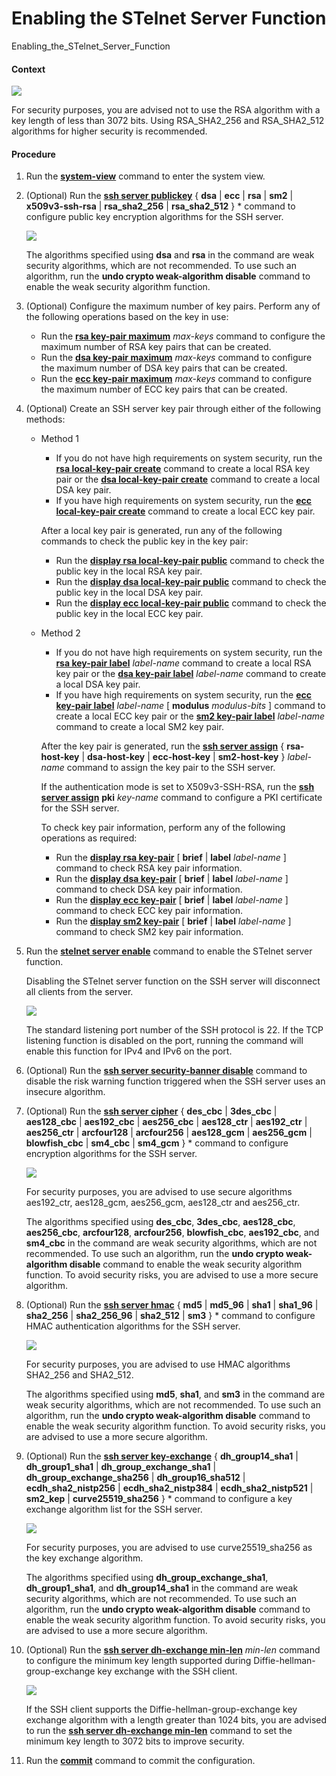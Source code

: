 Enabling the STelnet Server Function
====================================

Enabling_the_STelnet_Server_Function

#### Context

![](../../../../public_sys-resources/note_3.0-en-us.png) 

For security purposes, you are advised not to use the RSA algorithm with a key length of less than 3072 bits. Using RSA\_SHA2\_256 and RSA\_SHA2\_512 algorithms for higher security is recommended.



#### Procedure

1. Run the [**system-view**](cmdqueryname=system-view) command to enter the system view.
2. (Optional) Run the [**ssh server publickey**](cmdqueryname=ssh+server+publickey) { **dsa** | **ecc** | **rsa** | **sm2** | **x509v3-ssh-rsa** | **rsa\_sha2\_256** | **rsa\_sha2\_512** } \* command to configure public key encryption algorithms for the SSH server.
   
   ![](../../../../public_sys-resources/note_3.0-en-us.png) 
   
   The algorithms specified using **dsa** and **rsa** in the command are weak security algorithms, which are not recommended. To use such an algorithm, run the **undo crypto weak-algorithm disable** command to enable the weak security algorithm function.
3. (Optional) Configure the maximum number of key pairs. Perform any of the following operations based on the key in use:
   
   
   * Run the [**rsa key-pair maximum**](cmdqueryname=rsa+key-pair+maximum) *max-keys* command to configure the maximum number of RSA key pairs that can be created.
   * Run the [**dsa key-pair maximum**](cmdqueryname=dsa+key-pair+maximum) *max-keys* command to configure the maximum number of DSA key pairs that can be created.
   * Run the [**ecc key-pair maximum**](cmdqueryname=ecc+key-pair+maximum) *max-keys* command to configure the maximum number of ECC key pairs that can be created.
4. (Optional) Create an SSH server key pair through either of the following methods:
   
   
   * Method 1
     + If you do not have high requirements on system security, run the [**rsa local-key-pair create**](cmdqueryname=rsa+local-key-pair+create) command to create a local RSA key pair or the [**dsa local-key-pair create**](cmdqueryname=dsa+local-key-pair+create) command to create a local DSA key pair.
     + If you have high requirements on system security, run the [**ecc local-key-pair create**](cmdqueryname=ecc+local-key-pair+create) command to create a local ECC key pair.
     
     After a local key pair is generated, run any of the following commands to check the public key in the key pair:
     
     + Run the [**display rsa local-key-pair public**](cmdqueryname=display+rsa+local-key-pair+public) command to check the public key in the local RSA key pair.
     + Run the [**display dsa local-key-pair public**](cmdqueryname=display+dsa+local-key-pair+public) command to check the public key in the local DSA key pair.
     + Run the [**display ecc local-key-pair public**](cmdqueryname=display+ecc+local-key-pair+public) command to check the public key in the local ECC key pair.
   * Method 2
     + If you do not have high requirements on system security, run the [**rsa key-pair label**](cmdqueryname=rsa+key-pair+label) *label-name* command to create a local RSA key pair or the [**dsa key-pair label**](cmdqueryname=dsa+key-pair+label) *label-name* command to create a local DSA key pair.
     + If you have high requirements on system security, run the [**ecc key-pair label**](cmdqueryname=ecc+key-pair+label) *label-name* [ **modulus** *modulus-bits* ] command to create a local ECC key pair or the [**sm2 key-pair label**](cmdqueryname=sm2+key-pair+label) *label-name* command to create a local SM2 key pair.
     
     After the key pair is generated, run the [**ssh server assign**](cmdqueryname=ssh+server+assign) { **rsa-host-key** | **dsa-host-key** | **ecc-host-key** | **sm2-host-key** } *label-name* command to assign the key pair to the SSH server.
     
     If the authentication mode is set to X509v3-SSH-RSA, run the [**ssh server assign**](cmdqueryname=ssh+server+assign) **pki** *key-name* command to configure a PKI certificate for the SSH server.
     
     To check key pair information, perform any of the following operations as required:
     + Run the [**display rsa key-pair**](cmdqueryname=display+rsa+key-pair) [ **brief** | **label** *label-name* ] command to check RSA key pair information.
     + Run the [**display dsa key-pair**](cmdqueryname=display+dsa+key-pair) [ **brief** | **label** *label-name* ] command to check DSA key pair information.
     + Run the [**display ecc key-pair**](cmdqueryname=display+ecc+key-pair) [ **brief** | **label** *label-name* ] command to check ECC key pair information.
     + Run the [**display sm2 key-pair**](cmdqueryname=display+sm2+key-pair) [ **brief** | **label** *label-name* ] command to check SM2 key pair information.
5. Run the [**stelnet server enable**](cmdqueryname=stelnet+server+enable) command to enable the STelnet server function.
   
   
   
   Disabling the STelnet server function on the SSH server will disconnect all clients from the server.
   
   ![](../../../../public_sys-resources/note_3.0-en-us.png) 
   
   The standard listening port number of the SSH protocol is 22. If the TCP listening function is disabled on the port, running the command will enable this function for IPv4 and IPv6 on the port.
6. (Optional) Run the [**ssh server security-banner disable**](cmdqueryname=ssh+server+security-banner+disable) command to disable the risk warning function triggered when the SSH server uses an insecure algorithm.
7. (Optional) Run the [**ssh server cipher**](cmdqueryname=ssh+server+cipher) { **des\_cbc** | **3des\_cbc** | **aes128\_cbc** | **aes192\_cbc** | **aes256\_cbc** | **aes128\_ctr** | **aes192\_ctr** | **aes256\_ctr** | **arcfour128** | **arcfour256** | **aes128\_gcm** | **aes256\_gcm** | **blowfish\_cbc** | **sm4\_cbc** | **sm4\_gcm** } \* command to configure encryption algorithms for the SSH server.
   
   ![](../../../../public_sys-resources/note_3.0-en-us.png) 
   
   For security purposes, you are advised to use secure algorithms aes192\_ctr, aes128\_gcm, aes256\_gcm, aes128\_ctr and aes256\_ctr.
   
   The algorithms specified using **des\_cbc**, **3des\_cbc**, **aes128\_cbc**, **aes256\_cbc**, **arcfour128**, **arcfour256**, **blowfish\_cbc**, **aes192\_cbc**, and **sm4\_cbc** in the command are weak security algorithms, which are not recommended. To use such an algorithm, run the **undo crypto weak-algorithm disable** command to enable the weak security algorithm function. To avoid security risks, you are advised to use a more secure algorithm.
8. (Optional) Run the [**ssh server hmac**](cmdqueryname=ssh+server+hmac) { **md5** | **md5\_96** | **sha1** | **sha1\_96** | **sha2\_256** | **sha2\_256\_96** | **sha2\_512** | **sm3** } \* command to configure HMAC authentication algorithms for the SSH server.
   
   ![](../../../../public_sys-resources/note_3.0-en-us.png) 
   
   For security purposes, you are advised to use HMAC algorithms SHA2\_256 and SHA2\_512.
   
   The algorithms specified using **md5**, **sha1**, and **sm3** in the command are weak security algorithms, which are not recommended. To use such an algorithm, run the **undo crypto weak-algorithm disable** command to enable the weak security algorithm function. To avoid security risks, you are advised to use a more secure algorithm.
9. (Optional) Run the [**ssh server key-exchange**](cmdqueryname=ssh+server+key-exchange) { **dh\_group14\_sha1** | **dh\_group1\_sha1** | **dh\_group\_exchange\_sha1** | **dh\_group\_exchange\_sha256** | **dh\_group16\_sha512** | **ecdh\_sha2\_nistp256** | **ecdh\_sha2\_nistp384** | **ecdh\_sha2\_nistp521** | **sm2\_kep** | **curve25519\_sha256** } \* command to configure a key exchange algorithm list for the SSH server.
   
   ![](../../../../public_sys-resources/note_3.0-en-us.png) 
   
   For security purposes, you are advised to use curve25519\_sha256 as the key exchange algorithm.
   
   The algorithms specified using **dh\_group\_exchange\_sha1**, **dh\_group1\_sha1**, and **dh\_group14\_sha1** in the command are weak security algorithms, which are not recommended. To use such an algorithm, run the **undo crypto weak-algorithm disable** command to enable the weak security algorithm function. To avoid security risks, you are advised to use a more secure algorithm.
10. (Optional) Run the [**ssh server dh-exchange min-len**](cmdqueryname=ssh+server+dh-exchange+min-len) *min-len* command to configure the minimum key length supported during Diffie-hellman-group-exchange key exchange with the SSH client.
    
    ![](../../../../public_sys-resources/note_3.0-en-us.png) 
    
    If the SSH client supports the Diffie-hellman-group-exchange key exchange algorithm with a length greater than 1024 bits, you are advised to run the [**ssh server dh-exchange min-len**](cmdqueryname=ssh+server+dh-exchange+min-len) command to set the minimum key length to 3072 bits to improve security.
11. Run the [**commit**](cmdqueryname=commit) command to commit the configuration.